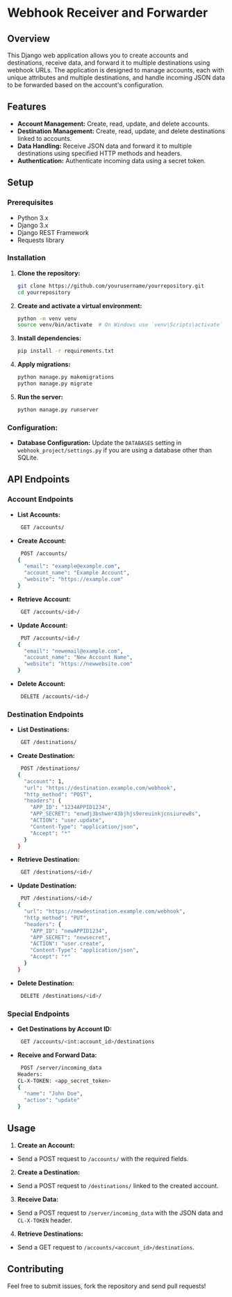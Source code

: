 # Webhook Receiver and Forwarder

## Overview

This Django web application allows you to create accounts and destinations, receive data, and forward it to multiple destinations using webhook URLs. The application is designed to manage accounts, each with unique attributes and multiple destinations, and handle incoming JSON data to be forwarded based on the account's configuration.

## Features

- **Account Management:** Create, read, update, and delete accounts.
- **Destination Management:** Create, read, update, and delete destinations linked to accounts.
- **Data Handling:** Receive JSON data and forward it to multiple destinations using specified HTTP methods and headers.
- **Authentication:** Authenticate incoming data using a secret token.

## Setup

### Prerequisites

- Python 3.x
- Django 3.x
- Django REST Framework
- Requests library

### Installation

1. **Clone the repository:**
   ```bash
   git clone https://github.com/yourusername/yourrepository.git
   cd yourrepository
   ```

2. **Create and activate a virtual environment:**
   ```bash
   python -m venv venv
   source venv/bin/activate  # On Windows use `venv\Scripts\activate`
   ```

3. **Install dependencies:**
   ```bash
   pip install -r requirements.txt
   ```
   
4. **Apply migrations:**
   ```bash
   python manage.py makemigrations
   python manage.py migrate
   ```
      
5. **Run the server:**
   ```bash
   python manage.py runserver
   ```

### Configuration:
   
- **Database Configuration:**
  Update the `DATABASES` setting in `webhook_project/settings.py` if you are using a database other than SQLite.

## API Endpoints

### Account Endpoints
   
- **List Accounts:**
  ```bash
   GET /accounts/
  ```
   
- **Create Account:**
  ```bash
   POST /accounts/
  {
    "email": "example@example.com",
    "account_name": "Example Account",
    "website": "https://example.com"
  }
  ```
     
- **Retrieve Account:**
  ```bash
   GET /accounts/<id>/
  ```
     
- **Update Account:**
  ```bash
   PUT /accounts/<id>/
  {
    "email": "newemail@example.com",
    "account_name": "New Account Name",
    "website": "https://newwebsite.com"
  }
  ```

- **Delete Account:**
  ```bash
   DELETE /accounts/<id>/
  ```


### Destination Endpoints
   
- **List Destinations:**
  ```bash
   GET /destinations/
  ```
   
- **Create Destination:**
  ```bash
   POST /destinations/
  {
    "account": 1,
    "url": "https://destination.example.com/webhook",
    "http_method": "POST",
    "headers": {
      "APP_ID": "1234APPID1234",
      "APP_SECRET": "enwdj3bshwer43bjhjs9ereuinkjcnsiurew8s",
      "ACTION": "user.update",
      "Content-Type": "application/json",
      "Accept": "*"
    }
  }
  ```
     
- **Retrieve Destination:**
  ```bash
   GET /destinations/<id>/
  ```
     
- **Update Destination:**
  ```bash
   PUT /destinations/<id>/
  {
    "url": "https://newdestination.example.com/webhook",
    "http_method": "PUT",
    "headers": {
      "APP_ID": "newAPPID1234",
      "APP_SECRET": "newsecret",
      "ACTION": "user.create",
      "Content-Type": "application/json",
      "Accept": "*"
    }
  }
  ```

- **Delete Destination:**
  ```bash
   DELETE /destinations/<id>/
  ```


### Special Endpoints
   
- **Get Destinations by Account ID:**
  ```bash
   GET /accounts/<int:account_id>/destinations
  ```
   
- **Receive and Forward Data:**
  ```bash
   POST /server/incoming_data
  Headers:
  CL-X-TOKEN: <app_secret_token>
  {
    "name": "John Doe",
    "action": "update"
  }
  ```


## Usage

1. **Create an Account:**
- Send a POST request to `/accounts/` with the required fields.

2. **Create a Destination:**
- Send a POST request to `/destinations/` linked to the created account.

3. **Receive Data:**
- Send a POST request to `/server/incoming_data` with the JSON data and `CL-X-TOKEN` header.
   
4. **Retrieve Destinations:**
- Send a GET request to `/accounts/<account_id>/destinations`.

## Contributing

Feel free to submit issues, fork the repository and send pull requests!
